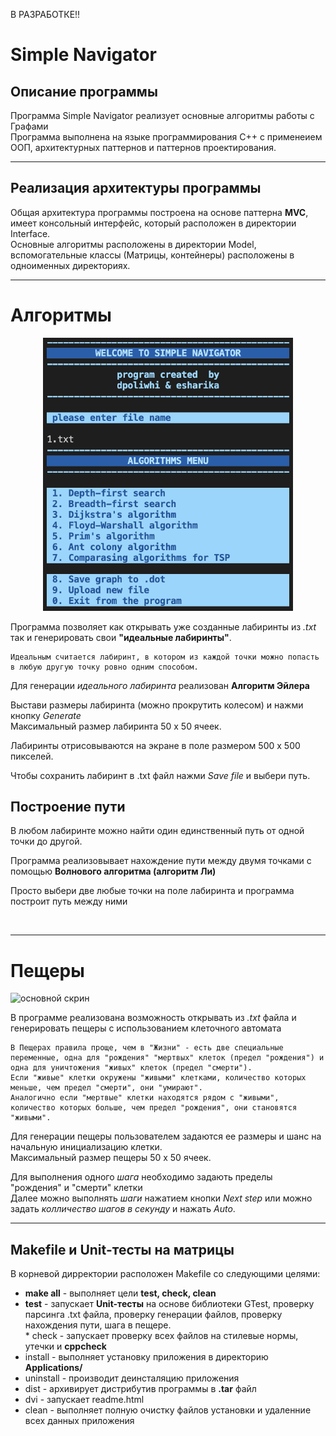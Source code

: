 <!-- <p align="center">
<img src="Readme/Maze_L2.JPG" alt="drawing"/>
</p> -->
В РАЗРАБОТКЕ!!

# **Simple Navigator**

## Описание программы
Программа Simple Navigator реализует основные алгоритмы работы с Графами <br>
Программа выполнена на языке программирования С++ с применеием ООП, архитектурных паттернов и паттернов проектирования.

********* 
## Реализация архитектуры программы

Общая архитектура программы построена на основе паттерна **MVC**, имеет консольный интерфейс, который расположен в директории Interface.<br>  Основные алгоритмы расположены в директории Model, вспомогательные классы (Матрицы, контейнеры) расположены в одноименных директориях.<br> 

********* 
# Алгоритмы
<p align="center">

<!-- ![алгоритмы](screenshots/1.png) -->
<img src="screenshots/1.png" alt="drawing" width="400"/>
</p>


Программа позволяет как открывать уже созданные лабиринты из *.txt* так и генерировать свои **"идеальные лабиринты"**.  <br>

```
Идеальным считается лабиринт, в котором из каждой точки можно попасть в любую другую точку ровно одним способом.
```
Для генерации *идеального лабиринта* реализован **Алгоритм Эйлера**<br>

Выстави размеры лабиринта (можно прокрутить колесом) и нажми кнопку *Generate*<br>
Максимальный размер лабиринта 50 х 50 ячеек. <br>

Лабиринты отрисовываются на экране в поле размером 500 x 500 пикселей. <br>

Чтобы сохранить лабиринт в .txt файл нажми *Save file* и выбери путь.
 
## Построение пути

В любом лабиринте можно найти один единственный путь от одной точки до другой.<br>

Программа реализовывает нахождение пути между двумя точками с помощью **Волнового алгоритма (алгоритм Ли)**<br>

Просто выбери две любые точки на поле лабиринта и программа построит путь между ними

<br>

********* 
# Пещеры
<p align="center">

![основной скрин](Readme/cave.png)
</p>

В программе реализована возможность открывать из *.txt* файла и генерировать пещеры с использованием клеточного автомата<br>

```
В Пещерах правила проще, чем в "Жизни" - есть две специальные переменные, одна для "рождения" "мертвых" клеток (предел "рождения") и одна для уничтожения "живых" клеток (предел "смерти").
Если "живые" клетки окружены "живыми" клетками, количество которых меньше, чем предел "смерти", они "умирают".
Аналогично если "мертвые" клетки находятся рядом с "живыми", количество которых больше, чем предел "рождения", они становятся "живыми".
```

Для генерации пещеры пользователем задаются ее размеры и  шанс на начальную инициализацию клетки.<br>
Максимальный размер пещеры 50 х 50 ячеек. <br>

Для выполнения одного *шага* необходимо задають пределы "рождения" и "смерти" клетки<br>
Далее можно выполнять *шаги* нажатием кнопки *Next step* или можно задать *колличество шагов в секунду* и нажать *Auto*.

********* 

## Makefile и Unit-тесты на матрицы
В корневой дирректории расположен Makefile со следующими целями:

* **make all** - выполняет цели **test, check, clean**
* **test** - запускает **Unit-тесты** на основе библиотеки GTest, проверку парсинга .txt файла, проверку генерации файлов, проверку нахождения пути, шага в пещере.<br> * check - запускает проверку всех файлов на стилевые нормы, утечки и **cppcheck**
* install - выполняет установку приложения в директорию **Applications/**
* uninstall - производит деинсталяцию приложения
* dist - архивирует дистрибутив программы в **.tar** файл
* dvi - запускает readme.html
* clean - выполняет полную очистку файлов установки и удаленние всех данных приложения
